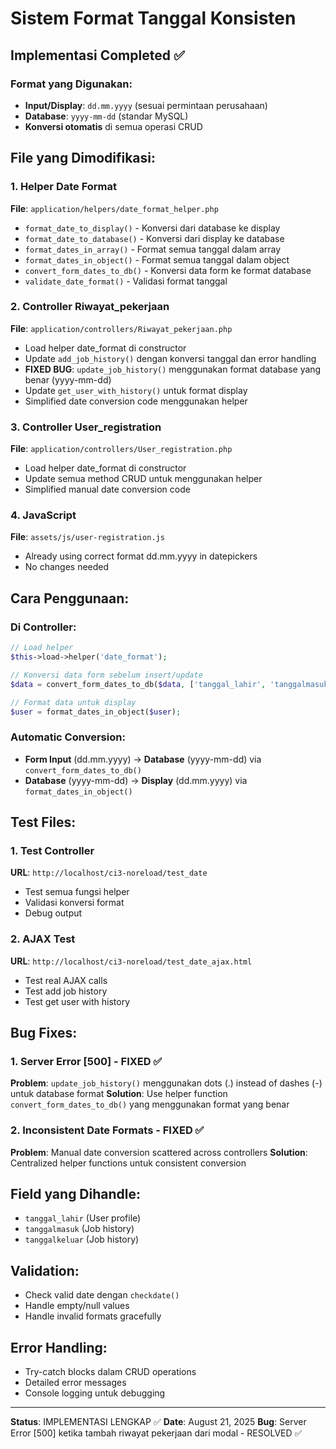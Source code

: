 # Sistem Format Tanggal Konsisten

## Implementasi Completed ✅

### Format yang Digunakan:

- **Input/Display**: `dd.mm.yyyy` (sesuai permintaan perusahaan)
- **Database**: `yyyy-mm-dd` (standar MySQL)
- **Konversi otomatis** di semua operasi CRUD

## File yang Dimodifikasi:

### 1. Helper Date Format

**File**: `application/helpers/date_format_helper.php`

- `format_date_to_display()` - Konversi dari database ke display
- `format_date_to_database()` - Konversi dari display ke database
- `format_dates_in_array()` - Format semua tanggal dalam array
- `format_dates_in_object()` - Format semua tanggal dalam object
- `convert_form_dates_to_db()` - Konversi data form ke format database
- `validate_date_format()` - Validasi format tanggal

### 2. Controller Riwayat_pekerjaan

**File**: `application/controllers/Riwayat_pekerjaan.php`

- Load helper date_format di constructor
- Update `add_job_history()` dengan konversi tanggal dan error handling
- **FIXED BUG**: `update_job_history()` menggunakan format database yang benar (yyyy-mm-dd)
- Update `get_user_with_history()` untuk format display
- Simplified date conversion code menggunakan helper

### 3. Controller User_registration

**File**: `application/controllers/User_registration.php`

- Load helper date_format di constructor
- Update semua method CRUD untuk menggunakan helper
- Simplified manual date conversion code

### 4. JavaScript

**File**: `assets/js/user-registration.js`

- Already using correct format dd.mm.yyyy in datepickers
- No changes needed

## Cara Penggunaan:

### Di Controller:

```php
// Load helper
$this->load->helper('date_format');

// Konversi data form sebelum insert/update
$data = convert_form_dates_to_db($data, ['tanggal_lahir', 'tanggalmasuk', 'tanggalkeluar']);

// Format data untuk display
$user = format_dates_in_object($user);
```

### Automatic Conversion:

- **Form Input** (dd.mm.yyyy) → **Database** (yyyy-mm-dd) via `convert_form_dates_to_db()`
- **Database** (yyyy-mm-dd) → **Display** (dd.mm.yyyy) via `format_dates_in_object()`

## Test Files:

### 1. Test Controller

**URL**: `http://localhost/ci3-noreload/test_date`

- Test semua fungsi helper
- Validasi konversi format
- Debug output

### 2. AJAX Test

**URL**: `http://localhost/ci3-noreload/test_date_ajax.html`

- Test real AJAX calls
- Test add job history
- Test get user with history

## Bug Fixes:

### 1. Server Error [500] - FIXED ✅

**Problem**: `update_job_history()` menggunakan dots (.) instead of dashes (-) untuk database format
**Solution**: Use helper function `convert_form_dates_to_db()` yang menggunakan format yang benar

### 2. Inconsistent Date Formats - FIXED ✅

**Problem**: Manual date conversion scattered across controllers
**Solution**: Centralized helper functions untuk consistent conversion

## Field yang Dihandle:

- `tanggal_lahir` (User profile)
- `tanggalmasuk` (Job history)
- `tanggalkeluar` (Job history)

## Validation:

- Check valid date dengan `checkdate()`
- Handle empty/null values
- Handle invalid formats gracefully

## Error Handling:

- Try-catch blocks dalam CRUD operations
- Detailed error messages
- Console logging untuk debugging

---

**Status**: IMPLEMENTASI LENGKAP ✅
**Date**: August 21, 2025
**Bug**: Server Error [500] ketika tambah riwayat pekerjaan dari modal - RESOLVED ✅
